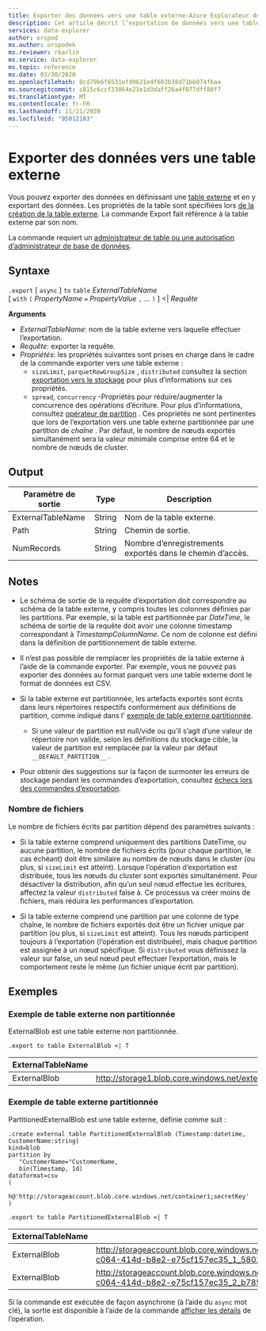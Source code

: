 ```yaml
---
title: Exporter des données vers une table externe-Azure Explorateur de données
description: Cet article décrit l’exportation de données vers une table externe dans Azure Explorateur de données.
services: data-explorer
author: orspod
ms.author: orspodek
ms.reviewer: rkarlin
ms.service: data-explorer
ms.topic: reference
ms.date: 03/30/2020
ms.openlocfilehash: 8cd79b6f6531efd9621edf603b38d71bb074f6aa
ms.sourcegitcommit: c815c6ccf33864e21e1d3daff26a4f077dff88f7
ms.translationtype: MT
ms.contentlocale: fr-FR
ms.lasthandoff: 11/21/2020
ms.locfileid: "95012183"
---
```

# <a name="export-data-to-an-external-table"></a>Exporter des données vers une table externe

Vous pouvez exporter des données en définissant une [table externe](../external-table-commands.md) et en y exportant des données.
Les propriétés de la table sont spécifiées lors [de la création de la table externe](../external-tables-azurestorage-azuredatalake.md#create-or-alter-external-table).
La commande Export fait référence à la table externe par son nom.

La commande requiert un [administrateur de table ou une autorisation d’administrateur de base de données](../access-control/role-based-authorization.md).

## <a name="syntax"></a>Syntaxe

`.export` [ `async` ] `to` `table` *ExternalTableName* <br>
[ `with` `(` *PropertyName* `=` *PropertyValue* `,` ... `)` ] <| *Requête*

**Arguments**

* *ExternalTableName*: nom de la table externe vers laquelle effectuer l’exportation.
* *Requête*: exporter la requête.
* *Propriétés*: les propriétés suivantes sont prises en charge dans le cadre de la commande exporter vers une table externe : 
    * `sizeLimit`, `parquetRowGroupSize` , `distributed` consultez la section [exportation vers le stockage](export-data-to-storage.md) pour plus d’informations sur ces propriétés.
    * `spread`, `concurrency` -Propriétés pour réduire/augmenter la concurrence des opérations d’écriture. Pour plus d’informations, consultez [opérateur de partition](../../query/partitionoperator.md) . Ces propriétés ne sont pertinentes que lors de l’exportation vers une table externe partitionnée par une partition de _chaîne_ . Par défaut, le nombre de nœuds exportés simultanément sera la valeur minimale comprise entre 64 et le nombre de nœuds de cluster.


## <a name="output"></a>Output

|Paramètre de sortie |Type |Description
|---|---|---
|ExternalTableName  |String |Nom de la table externe.
|Path|String|Chemin de sortie.
|NumRecords|String| Nombre d’enregistrements exportés dans le chemin d’accès.

## <a name="notes"></a>Notes

* Le schéma de sortie de la requête d’exportation doit correspondre au schéma de la table externe, y compris toutes les colonnes définies par les partitions. Par exemple, si la table est partitionnée par *DateTime*, le schéma de sortie de la requête doit avoir une colonne timestamp correspondant à *TimestampColumnName*. Ce nom de colonne est défini dans la définition de partitionnement de table externe.

* Il n’est pas possible de remplacer les propriétés de la table externe à l’aide de la commande exporter.
 Par exemple, vous ne pouvez pas exporter des données au format parquet vers une table externe dont le format de données est CSV.

* Si la table externe est partitionnée, les artefacts exportés sont écrits dans leurs répertoires respectifs conformément aux définitions de partition, comme indiqué dans l' [exemple de table externe partitionnée](#partitioned-external-table-example).
  * Si une valeur de partition est null/vide ou qu’il s’agit d’une valeur de répertoire non valide, selon les définitions du stockage cible, la valeur de partition est remplacée par la valeur par défaut `__DEFAULT_PARTITION__` .

* Pour obtenir des suggestions sur la façon de surmonter les erreurs de stockage pendant les commandes d’exportation, consultez [échecs lors des commandes d’exportation](export-data-to-storage.md#failures-during-export-commands).

### <a name="number-of-files"></a>Nombre de fichiers

Le nombre de fichiers écrits par partition dépend des paramètres suivants :

 * Si la table externe comprend uniquement des partitions DateTime, ou aucune partition, le nombre de fichiers écrits (pour chaque partition, le cas échéant) doit être similaire au nombre de nœuds dans le cluster (ou plus, si `sizeLimit` est atteint). Lorsque l’opération d’exportation est distribuée, tous les nœuds du cluster sont exportés simultanément. Pour désactiver la distribution, afin qu’un seul nœud effectue les écritures, affectez la valeur `distributed` false à. Ce processus va créer moins de fichiers, mais réduira les performances d’exportation.

* Si la table externe comprend une partition par une colonne de type chaîne, le nombre de fichiers exportés doit être un fichier unique par partition (ou plus, si `sizeLimit` est atteint). Tous les nœuds participent toujours à l’exportation (l’opération est distribuée), mais chaque partition est assignée à un nœud spécifique. Si `distributed` vous définissez la valeur sur false, un seul nœud peut effectuer l’exportation, mais le comportement reste le même (un fichier unique écrit par partition).

## <a name="examples"></a>Exemples

### <a name="non-partitioned-external-table-example"></a>Exemple de table externe non partitionnée

ExternalBlob est une table externe non partitionnée. 

```kusto
.export to table ExternalBlob <| T
```

|ExternalTableName|Path|NumRecords|
|---|---|---|
|ExternalBlob|http://storage1.blob.core.windows.net/externaltable1cont1/1_58017c550b384c0db0fea61a8661333e.csv|10|

### <a name="partitioned-external-table-example"></a>Exemple de table externe partitionnée

PartitionedExternalBlob est une table externe, définie comme suit : 

```kusto
.create external table PartitionedExternalBlob (Timestamp:datetime, CustomerName:string) 
kind=blob
partition by 
   "CustomerName="CustomerName,
   bin(Timestamp, 1d)
dataformat=csv
( 
   h@'http://storageaccount.blob.core.windows.net/container1;secretKey'
)
```

```kusto
.export to table PartitionedExternalBlob <| T
```

|ExternalTableName|Path|NumRecords|
|---|---|---|
|ExternalBlob|http://storageaccount.blob.core.windows.net/container1/CustomerName=customer1/2019/01/01/fa36f35c-c064-414d-b8e2-e75cf157ec35_1_58017c550b384c0db0fea61a8661333e.csv|10|
|ExternalBlob|http://storageaccount.blob.core.windows.net/container1/CustomerName=customer2/2019/01/01/fa36f35c-c064-414d-b8e2-e75cf157ec35_2_b785beec2c004d93b7cd531208424dc9.csv|10|

Si la commande est exécutée de façon asynchrone (à l’aide du `async` mot clé), la sortie est disponible à l’aide de la commande [afficher les détails](../operations.md#show-operation-details) de l’opération.
